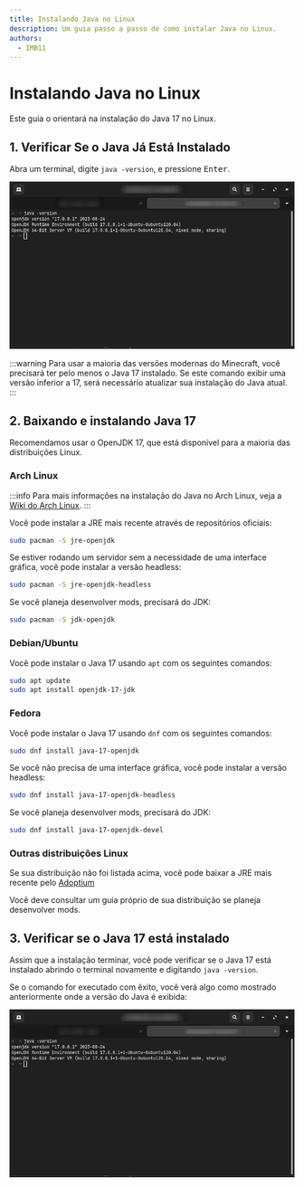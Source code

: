 ```yaml
---
title: Instalando Java no Linux
description: Um guia passo a passo de como instalar Java no Linux.
authors:
  - IMB11
---
```


# Instalando Java no Linux

Este guia o orientará na instalação do Java 17 no Linux.

## 1. Verificar Se o Java Já Está Instalado

Abra um terminal, digite `java -version`, e pressione <kbd>Enter</kbd>.

![Terminal com "java -version" digitado](/assets/players/installing-java/linux-java-version.png)

:::warning
Para usar a maioria das versões modernas do Minecraft, você precisará ter pelo menos o Java 17 instalado. Se este comando exibir uma versão inferior a 17, será necessário atualizar sua instalação do Java atual.
:::

## 2. Baixando e instalando Java 17

Recomendamos usar o OpenJDK 17, que está disponível para a maioria das distribuições Linux.

### Arch Linux

:::info
Para mais informações na instalação do Java no Arch Linux, veja a [Wiki do Arch Linux](https://wiki.archlinux.org/title/Java_\(Portugu%C3%AAs\)).
:::

Você pode instalar a JRE mais recente através de repositórios oficiais:

```sh
sudo pacman -S jre-openjdk
```

Se estiver rodando um servidor sem a necessidade de uma interface gráfica, você pode instalar a versão headless:

```sh
sudo pacman -S jre-openjdk-headless
```

Se você planeja desenvolver mods, precisará do JDK:

```sh
sudo pacman -S jdk-openjdk
```

### Debian/Ubuntu

Você pode instalar o Java 17 usando `apt` com os seguintes comandos:

```sh
sudo apt update
sudo apt install openjdk-17-jdk
```

### Fedora

Você pode instalar o Java 17 usando `dnf` com os seguintes comandos:

```sh
sudo dnf install java-17-openjdk
```

Se você não precisa de uma interface gráfica, você pode instalar a versão headless:

```sh
sudo dnf install java-17-openjdk-headless
```

Se você planeja desenvolver mods, precisará do JDK:

```sh
sudo dnf install java-17-openjdk-devel
```

### Outras distribuições Linux

Se sua distribuição não foi listada acima, você pode baixar a JRE mais recente pelo [Adoptium](https://adoptium.net/temurin/)

Você deve consultar um guia próprio de sua distribuição se planeja desenvolver mods.

## 3. Verificar se o Java 17 está instalado

Assim que a instalação terminar, você pode verificar se o Java 17 está instalado abrindo o terminal novamente e digitando `java -version`.

Se o comando for executado com êxito, você verá algo como mostrado anteriormente onde a versão do Java é exibida:

![Terminal com "java -version" digitado](/assets/players/installing-java/linux-java-version.png)
